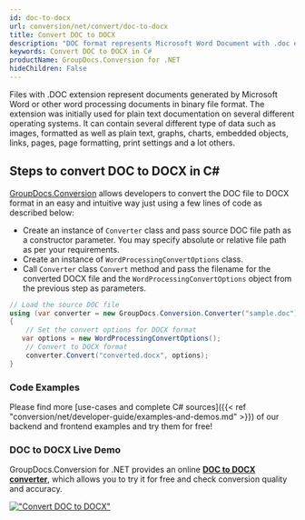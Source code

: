 ```yaml
---
id: doc-to-docx
url: conversion/net/convert/doc-to-docx
title: Convert DOC to DOCX
description: "DOC format represents Microsoft Word Document with .doc extension. Learn how to convert DOC to DOCX file programmatically in C# language using GroupDocs.Conversion for .NET library."
keywords: Convert DOC to DOCX in C#
productName: GroupDocs.Conversion for .NET
hideChildren: False
---
```


Files with .DOC extension represent documents generated by Microsoft Word or other word processing documents in binary file format. The extension was initially used for plain text documentation on several different operating systems. It can contain several different type of data such as images, formatted as well as plain text, graphs, charts, embedded objects, links, pages, page formatting, print settings and a lot others.

## Steps to convert DOC to DOCX in C#

[GroupDocs.Conversion](https://products.groupdocs.com/conversion/net) allows developers to convert the DOC file to DOCX format in an easy and intuitive way just using a few lines of code as described below:

* Create an instance of `Converter` class and pass source DOC file path as a constructor parameter. You may specify absolute or relative file path as per your requirements. 
* Create an instance of `WordProcessingConvertOptions` class.
* Call `Converter` class `Convert` method and pass the filename for the converted DOCX file and the `WordProcessingConvertOptions` object from the previous step as parameters.

```csharp
// Load the source DOC file
using (var converter = new GroupDocs.Conversion.Converter("sample.doc"))
{
    // Set the convert options for DOCX format
   var options = new WordProcessingConvertOptions();
    // Convert to DOCX format
    converter.Convert("converted.docx", options);
}
```

### Code Examples

Please find more [use-cases and complete C# sources]({{< ref "conversion/net/developer-guide/examples-and-demos.md" >}}) of our backend and frontend examples and try them for free!

### DOC to DOCX Live Demo

GroupDocs.Conversion for .NET provides an online [**DOC to DOCX converter**](https://products.groupdocs.app/conversion/doc-to-docx), which allows you to try it for free and check conversion quality and accuracy.

[!["Convert DOC to DOCX"](conversion/net/images/convert-to-docx/convert-doc-to-docx.png)](https://products.groupdocs.app/conversion/doc-to-docx)